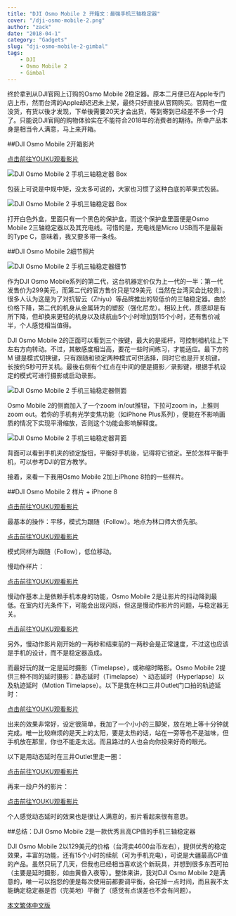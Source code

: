 ```yaml
---
title: "DJI Osmo Mobile 2 开箱文：最强手机三轴稳定器"
cover: "/dji-osmo-mobile-2.png"
author: "zack"
date: "2018-04-1"
category: "Gadgets"
slug: "dji-osmo-mobile-2-gimbal"
tags:
    - DJI
    - Osmo Mobile 2
    - Gimbal
---
```

终於拿到从DJI官网上订购的Osmo Mobile 2稳定器。原本二月便已在Apple专门店上市，然而台湾的Apple却迟迟未上架，最终只好直接从官网购买。官网也一度没货，有货以後才发现，下单後需要20天才会出货，等到寄到已经差不多一个月了。只能说DJI官网的购物体验实在不能符合2018年的消费者的期待。所幸产品本身是相当令人满意，马上来开箱。
<!--more-->

##DJI Osmo Mobile 2开箱影片

[点击前往YOUKU观看影片](http://v.youku.com/v_show/id_XMzUxMTE4MTM3Mg==.html)

![DJI Osmo Mobile 2 手机三轴稳定器 Box](dji-osmo-mobile-2-gimbal.jpg)

包装上可说是中规中矩，没太多可说的，大家也习惯了这种白底的苹果式包装。


![DJI Osmo Mobile 2 手机三轴稳定器 Box](osmo-mobile-2-gimbal-box.png)

打开白色外盒，里面只有一个黑色的保护盒，而这个保护盒里面便是Osmo Mobile 2三轴稳定器以及其充电线。可惜的是，充电线是Micro USB而不是最新的Type C，意味着，我又要多带一条线。

##DJI Osmo Mobile 2细节照片

![DJI Osmo Mobile 2 手机三轴稳定器细节](dji-osmo-mobile-2-gimbal-front.jpg)

作为DJI Osmo Mobile系列的第二代，这台机器定价仅为上一代的一半：第一代发售价为299美元，而第二代的官方售价只是129美元（当然在台湾买会比较贵）。很多人认为这是为了对抗智云（Zhiyu）等品牌推出的较低价的三轴稳定器。由於价格下降，第二代的机身从金属转为的塑胶（强化尼龙）。相较上代，质感却是有所下降，但却换来更轻的机身以及续航由5个小时增加到15个小时，还有售价减半，个人感觉相当值得。

DJI Osmo Mobile 2的正面可以看到三个按键，最大的是摇杆，可控制相机往上下左右方向转动。不过，其敏感度相当高，要花一些时间练习，才能适应。最下方的 M 键是模式切换键，只有跟随和锁定两种模式可供选择，同时它也是开关机键，长按约5秒可开关机。最後右侧有个红点在中间的便是摄影／录影键，根据手机设定的模式可进行摄影或启动录影。

![DJI Osmo Mobile 2 手机三轴稳定器侧面](dji-osmo-mobile-2-gimbal-side.jpg)

Osmo Mobile 2的侧面加入了一个zoom in/out推钮，下拉可zoom in，上推则zoom out。若你的手机有光学变焦功能（如iPhone Plus系列），便能在不影响画质的情况下实现平滑缩放，否则这个功能会影响解释度。

![DJI Osmo Mobile 2 手机三轴稳定器背面](dji-osmo-mobile-2-gimbal-back.jpg)

背面可以看到手机夹的锁定旋钮，平衡好手机後，记得将它锁定。至於怎样平衡手机，可以参考DJI的官方教学。

接着，来看一下我用Osmo Mobile 2加上iPhone 8拍的一些样片。

##DJI Osmo Mobile 2 样片 + iPhone 8

[点击前往YOUKU观看影片](http://player.youku.com/embed/XMzUxMTE5MzA4OA==)

最基本的操作：平移，模式为跟随（Follow）。地点为林口师大侨先部。

[点击前往YOUKU观看影片](http://player.youku.com/embed/XMzUxMTIwMDYwMA==)

模式同样为跟随（Follow），低位移动。

慢动作样片：

[点击前往YOUKU观看影片](http://player.youku.com/embed/XMzUxMTIwMzI2OA==)

慢动作基本上是依赖手机本身的功能，Osmo Mobile 2是让影片的抖动降到最低。在室内灯光条件下，可能会出现闪烁，但这是慢动作影片的问题，与稳定器无关。

[点击前往YOUKU观看影片](http://player.youku.com/embed/XMzUxMTIxODgwNA==)

另外，慢动作影片刚开始的一两秒和结束前的一两秒会是正常速度，不过这也应该是手机的设计，而不是稳定器造成。

而最好玩的就一定是延时摄影（Timelapse），或称缩时略影。Osmo Mobile 2提供三种不同的延时摄影：静态延时（Timelapse）丶动态延时（Hyperlapse）以及轨迹延时（Motion Timelapse）。以下是我在林口三井Outlet门口拍的轨迹延时：

[点击前往YOUKU观看影片](http://player.youku.com/embed/XMzUxMTIyNDE1Ng==)

出来的效果非常好，设定很简单，我加了一个小小的三脚架，放在地上等十分钟就完成。唯一比较麻烦的是天上的太阳，要是太热的话，站在一旁等也不是滋味，但手机放在那里，你也不能走太远。而且路过的人也会向你投来好奇的眼光。

以下是用动态延时在三井Outlet里走一圈：

[点击前往YOUKU观看影片](http://player.youku.com/embed/XMzUxMTI1OTg2MA==)

再来一段户外的影片：

[点击前往YOUKU观看影片](http://player.youku.com/embed/XMzUxMTI1MDgzMg==)

个人感觉动态延时的效果也是很让人满意的，影片看起来很有意思。

##总结：DJI Osmo Mobile 2是一款优秀且高CP值的手机三轴稳定器

DJI Osmo Mobile 2以129美元的价格（台湾卖4600台币左右），提供优秀的稳定效果，丰富的功能，还有15个小时的续航（可为手机充电），可说是大疆最高CP值的产品。虽然只玩了几天，但我也已经相当喜欢这个新玩具，并想到很多东西可拍（主要是延时摄影，如由黄昏入夜等）。整体来讲，我对DJI Osmo Mobile 2是满意的，唯一可以抱怨的便是每次使用前都要调平衡，会花掉一点时间，而且我不太能确定稳定器是否（完美地）平衡了（感觉有点误差也不会有问题）。

[本文繁体中文版](https://nodejust.com/dji-osmo-mobile-2-gimbal-unbox/)
